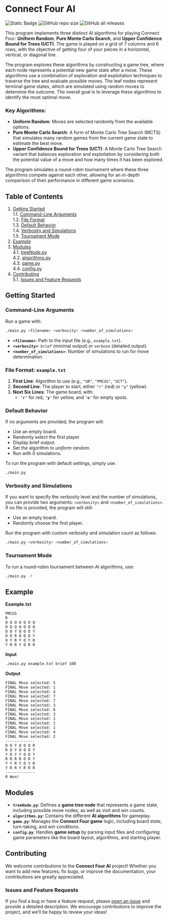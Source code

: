 # Connect Four AI

![Static Badge](https://img.shields.io/badge/Language-Python-blue)
![GitHub repo size](https://img.shields.io/github/repo-size/christiandees/ConnectFour)
![GitHub all releases](https://img.shields.io/github/downloads/christiandees/ConnectFour/total)

This program implements three distinct AI algorithms for playing Connect Four: **Uniform Random**, **Pure Monte Carlo Search**, and **Upper Confidence Bound for Trees (UCT)**. The game is played on a grid of 7 columns and 6 rows, with the objective of getting four of your pieces in a horizontal, vertical, or diagonal line.

The program explores these algorithms by constructing a game tree, where each node represents a potential new game state after a move. These algorithms use a combination of exploration and exploitation techniques to traverse the tree and evaluate possible moves. The leaf nodes represent terminal game states, which are simulated using random moves to determine the outcome. The overall goal is to leverage these algorithms to identify the most optimal move.

### Key Algorithms:
- **Uniform Random**: Moves are selected randomly from the available options.
- **Pure Monte Carlo Search**: A form of Monte Carlo Tree Search (MCTS) that simulates many random games from the current game state to estimate the best move.
- **Upper Confidence Bound for Trees (UCT)**: A Monte Carlo Tree Search variant that balances exploration and exploitation by considering both the potential value of a move and how many times it has been explored.

The program simulates a round-robin tournament where these three algorithms compete against each other, allowing for an in-depth comparison of their performance in different game scenarios.

## Table of Contents
1. [Getting Started](#getting-started)  
   1.1. [Command-Line Arguments](#command-line-arguments)  
   1.2. [File Format](#file-format-exampletxt)  
   1.3. [Default Behavior](#default-behavior)  
   1.4. [Verbosity and Simulations](#verbosity-and-simulations)  
   1.5. [Tournament Mode](#tournament-mode)  
3. [Example](#example)  
4. [Modules](#modules)  
   4.1. [treeNode.py](#treenode)  
   4.2. [algorithms.py](#algorithms)  
   4.3. [game.py](#game)  
   4.4. [config.py](#config)
5. [Contributing](#contributing)  
   5.1. [Issues and Feature Requests](#issues-and-feature-requests)




## Getting Started

### **Command-Line Arguments**

Run a game with:
```bash
./main.py <filename> <verbosity> <number_of_simulations>
```

- **`<filename>`**: Path to the input file (e.g., `example.txt`).
- **`<verbosity>`**: `brief` (minimal output) or `verbose` (detailed output).
- **`<number_of_simulations>`**: Number of simulations to run for move determination.

### **File Format: `example.txt`**

1. **First Line**: Algorithm to use (e.g., `"UR"`, `"PMCGS"`, `"UCT"`).
2. **Second Line**: The player to start, either `"r"` (red) or `"y"` (yellow).
3. **Next Six Lines**: The game board, with:
   - **`'r'`** for red, **`'y'`** for yellow, and **`'o'`** for empty spots.

### **Default Behavior**  
If no arguments are provided, the program will:
- Use an empty board.
- Randomly select the first player.
- Display brief output.
- Set the algorithm to *uniform random*.
- Run with 0 simulations.

To run the program with default settings, simply use:

```bash
./main.py
```
### **Verbosity and Simulations**  
If you want to specify the verbosity level and the number of simulations, you can provide two arguments: `<verbosity>` and `<number_of_simulations>`. If no file is provided, the program will still:
- Use an empty board.
- Randomly choose the first player.

Run the program with custom verbosity and simulation count as follows:

```bash
./main.py <verbosity> <number_of_simulations>
```

### **Tournament Mode**

To run a round-robin tournament between AI algorithms, use:
```bash
./main.py -t
```

## Example

**Example.txt**
```
PMCGS 
R
O O O O O O O
O O O O O O O
O O Y O O O Y
O O R O O O Y
O Y R Y O Y R
Y R R Y O R R
```
**Input**
```bash
./main.py example.txt brief 100
```

**Output**
```
FINAL Move selected: 5
FINAL Move selected: 1
FINAL Move selected: 4
FINAL Move selected: 7
FINAL Move selected: 7
FINAL Move selected: 3
FINAL Move selected: 6
FINAL Move selected: 3
FINAL Move selected: 1
FINAL Move selected: 1
FINAL Move selected: 1
FINAL Move selected: 4
FINAL Move selected: 2
-------------
O O Y O O O R
R O Y O O O Y
Y O Y Y O O Y
R R R R O R Y
Y Y R Y O Y R
Y R R Y R R R
-------------
R Won!
```

## Modules
- <a id="treenode"></a> **`treeNode.py`**: Defines a **game tree node** that represents a game state, including possible move nodes, as well as visit and win counts.
- <a id="algorithms"></a> **`algorithms.py`**: Contains the different **AI algorithms** for gameplay.
- <a id="game"></a> **`game.py`**: Manages the **Connect Four game** logic, including board state, turn-taking, and win conditions.
- <a id="config"></a> **`config.py`**: Handles **game setup** by parsing input files and configuring game parameters like the board layout, algorithms, and starting player.

## Contributing

We welcome contributions to the **Connect Four AI** project! Whether you want to add new features, fix bugs, or improve the documentation, your contributions are greatly appreciated.

### Issues and Feature Requests
If you find a bug or have a feature request, please [open an issue](https://github.com/christiandees/ConnectFour/issues) and provide a detailed description. We encourage contributions to improve the project, and we’ll be happy to review your ideas!

